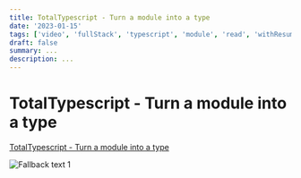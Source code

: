 ```yaml
---
title: TotalTypescript - Turn a module into a type
date: '2023-01-15'
tags: ['video', 'fullStack', 'typescript', 'module', 'read', 'withResume']
draft: false
summary: ...
description: ...
---
```


# TotalTypescript - Turn a module into a type

[TotalTypescript - Turn a module into a type](https://www.totaltypescript.com/tips/turn-a-module-into-a-type)

![Fallback text 1](/static/assets/pasted-image-20221012174217.png)
